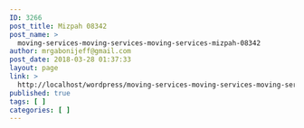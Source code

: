 ```yaml
---
ID: 3266
post_title: Mizpah 08342
post_name: >
  moving-services-moving-services-moving-services-mizpah-08342
author: mrgabonijeff@gmail.com
post_date: 2018-03-28 01:37:33
layout: page
link: >
  http://localhost/wordpress/moving-services-moving-services-moving-services-mizpah-08342/
published: true
tags: [ ]
categories: [ ]
---
```

